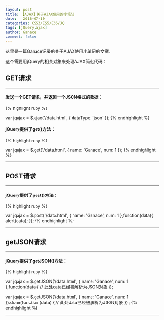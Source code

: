 ```yaml
---
layout: post
title: 【AJAX】关于AJAX使用的小笔记
date:   2018-07-19
categories: CSS3/ES5/ES6/JQ
tags: [jQuery,ajax]
author: Ganace
comment: false
---
```


这里是一篇Ganace记录的关于AJAX使用小笔记的文章。



这个需要用jQuery的相关对象来处理AJAX简化代码：

## GET请求

---

####  发送一个GET请求，并返回一个JSON格式的数据：

{% highlight ruby %}

var jqajax = $.ajax('/data.html', {
    dataType: 'json'
});
{% endhighlight %}

####  jQuery提供了get()方法：

{% highlight ruby %}

var jqajax = $.get('/data.html', {
    name: 'Ganace',
    num: 1
});
{% endhighlight %}

---

## POST请求

---

####  jQuery提供了post()方法：

{% highlight ruby %}

var jqajax = $.post('/data.html', {
    name: 'Ganace',
    num: 1
},function(data){
	alert(data);
});
{% endhighlight %}

---

## getJSON请求

---

####  jQuery提供了getJSON()方法：

{% highlight ruby %}

var jqajax = $.getJSON('/data.html', {
    name: 'Ganace',
    num: 1
},function(data){
	// 此处data已经被解析为JSON对象
});

var jqajax = $.getJSON('/data.html', {
    name: 'Ganace',
    num: 1
}).done(function (data) {
    // 此处data已经被解析为JSON对象
});;
{% endhighlight %}

---
